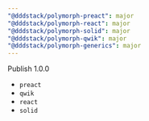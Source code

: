 ```yaml
---
"@dddstack/polymorph-preact": major
"@dddstack/polymorph-react": major
"@dddstack/polymorph-solid": major
"@dddstack/polymorph-qwik": major
"@dddstack/polymorph-generics": major
---
```


Publish 1.0.0

- `preact`
- `qwik`
- `react`
- `solid`
